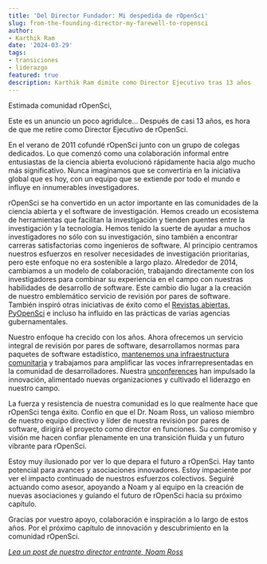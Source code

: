 ```yaml
---
title: 'Del Director Fundador: Mi despedida de rOpenSci'
slug: from-the-founding-director-my-farewell-to-ropensci
author:
- Karthik Ram
date: '2024-03-29'
tags:
- transiciones
- liderazgo
featured: true
description: Karthik Ram dimite como Director Ejecutivo tras 13 años
---
```


Estimada comunidad rOpenSci,

Este es un anuncio un poco agridulce... Después de casi 13 años, es hora de que me retire como Director Ejecutivo de rOpenSci.

En el verano de 2011 cofundé rOpenSci junto con un grupo de colegas dedicados. Lo que comenzó como una colaboración informal entre entusiastas de la ciencia abierta evolucionó rápidamente hacia algo mucho más significativo. Nunca imaginamos que se convertiría en la iniciativa global que es hoy, con un equipo que se extiende por todo el mundo e influye en innumerables investigadores.

rOpenSci se ha convertido en un actor importante en las comunidades de la ciencia abierta y el software de investigación. Hemos creado un ecosistema de herramientas que facilitan la investigación y tienden puentes entre la investigación y la tecnología. Hemos tenido la suerte de ayudar a muchos investigadores no sólo con su investigación, sino también a encontrar carreras satisfactorias como ingenieros de software. Al principio centramos nuestros esfuerzos en resolver necesidades de investigación prioritarias, pero este enfoque no era sostenible a largo plazo. Alrededor de 2014, cambiamos a un modelo de colaboración, trabajando directamente con los investigadores para combinar su experiencia en el campo con nuestras habilidades de desarrollo de software. Este cambio dio lugar a la creación de nuestro emblemático servicio de revisión por pares de software.  También inspiró otras iniciativas de éxito como el [Revistas abiertas](https://www.theoj.org/), [PyOpenSci](https://www.pyopensci.org/) e incluso ha influido en las prácticas de varias agencias gubernamentales.

Nuestro enfoque ha crecido con los años. Ahora ofrecemos un servicio integral de revisión por pares de software, desarrollamos normas para paquetes de software estadístico, [mantenemos una infraestructura comunitaria](https://r-lib.r-universe.dev/) y trabajamos para amplificar las voces infrarrepresentadas en la comunidad de desarrolladores. Nuestra [unconferences](https://ropensci.org/tags/unconf/) han impulsado la innovación, alimentado nuevas organizaciones y cultivado el liderazgo en nuestro campo.

La fuerza y resistencia de nuestra comunidad es lo que realmente hace que rOpenSci tenga éxito.  Confío en que el Dr. Noam Ross, un valioso miembro de nuestro equipo directivo y líder de nuestra revisión por pares de software, dirigirá el proyecto como director en funciones. Su compromiso y visión me hacen confiar plenamente en una transición fluida y un futuro vibrante para rOpenSci.

Estoy muy ilusionado por ver lo que depara el futuro a rOpenSci. Hay tanto potencial para avances y asociaciones innovadores. Estoy impaciente por ver el impacto continuado de nuestros esfuerzos colectivos. Seguiré actuando como asesor, apoyando a Noam y al equipo en la creación de nuevas asociaciones y guiando el futuro de rOpenSci hacia su próximo capítulo.

Gracias por vuestro apoyo, colaboración e inspiración a lo largo de estos años. Por el próximo capítulo de innovación y descubrimiento en la comunidad rOpenSci.

[*Lea un post de nuestro director entrante, Noam Ross*](https://ropensci.org/blog/2023/03/29/hello-from-our-new-executive-director/)



